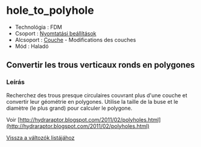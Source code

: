 # hole\_to\_polyhole

* Technológia : FDM
* Csoport : [Nyomtatási beállítások](../../konfig/print_settings.md)
* Alcsoport : [Couche](../../beallitasok/print_settings.md#couche) - Modifications des couches
* Mód : Haladó

## Convertir les trous verticaux ronds  en polygones

### Leírás

Recherchez des trous presque circulaires couvrant plus d'une couche et convertir leur géométrie en polygones. Utilise la taille de la buse et le diamètre \(le plus grand\) pour calculer le polygone.

Voir [http://hydraraptor.blogspot.com/2011/02/polyholes.html](http://hydraraptor.blogspot.com/2011/02/polyholes.html)

[Vissza a változók listájához](/)

